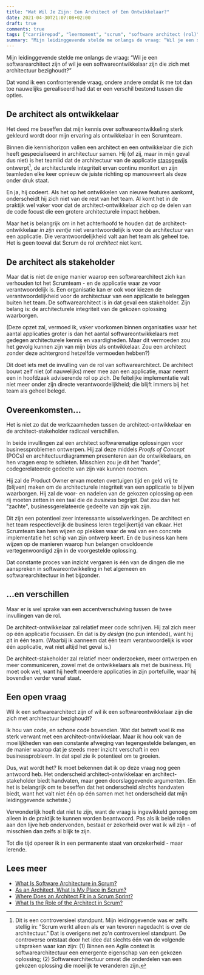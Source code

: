```yaml
---
title: "Wat Wil Je Zijn: Een Architect of Een Ontwikkelaar?"
date: 2021-04-30T21:07:08+02:00
draft: true
comments: true
tags: ["carrièrepad", "leermoment", "scrum", "software architect (rol)", "software architectuur", "software ontwikkeling", "stakeholders"]
summary: "Mijn leidinggevende stelde me onlangs de vraag: “Wil je een softwarearchitect zijn of wil je een softwareontwikkelaar zijn die zich met architectuur bezighoudt?” Dat vond ik een confronterende vraag, omdat ik me tot dan toe nauwelijks gerealiseerd had dat er een verschil bestond tussen die opties. In deze blog onderscheid ik twee manieren waarop de rol van architect kan worden ingevuld binnen Scrum: als ontwikkelaar en als stakeholder."
---
```


Mijn leidinggevende stelde me onlangs de vraag: “Wil je een softwarearchitect zijn of wil je een softwareontwikkelaar zijn die zich met architectuur bezighoudt?” 


Dat vond ik een confronterende vraag, ondere andere omdat ik me tot dan toe nauwelijks gerealiseerd had dat er een verschil bestond tussen die opties. 


## De architect als ontwikkelaar


Het deed me beseffen dat mijn kennis over softwareontwikkeling sterk gekleurd wordt door mijn ervaring als ontwikkelaar in een Scrumteam. 


Binnen die kennishorizon vallen een architect en een ontwikkelaar die zich heeft gespecialiseerd in architectuur samen. Hij (of zij, maar in mijn geval dus niet) is het teamlid dat de architectuur van de applicatie [stapsgewijs](https://dzone.com/articles/what-is-software-architecture-in-scrum) ontwerpt[^1], de architecturele integriteit ervan continu monitort en zijn teamleden elke keer opnieuw de juiste richting op manouvreert als deze onder druk staat.


En ja, hij codeert. Als het op het ontwikkelen van nieuwe features aankomt, onderscheidt hij zich niet van de rest van het team. Al komt het in de praktijk wel vaker voor dat de architect-ontwikkelaar zich op de delen van de code focust die een grotere architecturele impact hebben.


Maar het is belangrijk om in het achterhoofd te houden dat de architect-ontwikkelaar *in zijn eentje* niet verantwoordelijk is voor de architectuur van een applicatie. Die verantwoordelijkheid valt aan het team als geheel toe. Het is geen toeval dat Scrum de rol *architect* niet kent.


## De architect als stakeholder


Maar dat is niet de enige manier waarop een softwarearchitect zich kan verhouden tot het Scrumteam - en de applicatie waar ze voor verantwoordelijk is. Een organisatie kan er ook voor kiezen de verantwoordelijkheid voor de architectuur van een applicatie te beleggen buiten het team. De softwarearchitect is in dat geval een stakeholder. Zijn belang is: de architecturele integriteit van de gekozen oplossing waarborgen.


(Deze opzet zal, vermoed ik, vaker voorkomen binnen organisaties waar het aantal applicaties groter is dan het aantal softwareontwikkelaars met gedegen architecturele kennis en vaardigheden. Maar dit vermoeden zou het gevolg kunnen zijn van mijn *bias* als ontwikkelaar. Zou een architect zonder deze achtergrond hetzelfde vermoeden hebben?)


Dit doet iets met de invulling van de rol van softwarearchitect. De architect bouwt zelf niet (of nauwelijks) meer mee aan een applicatie, maar neemt een in hoofdzaak adviserende rol op zich. De feitelijke implementatie valt niet meer onder zijn directe verantwoordelijkheid; die blijft immers bij het team als geheel belegd. 


## Overeenkomsten...


Het is niet zo dat de werkzaamheden tussen de architect-ontwikkelaar en de architect-stakeholder radicaal verschillen. 


In beide invullingen zal een architect softwarematige oplossingen voor businessproblemen ontwerpen. Hij zal deze middels *Proofs of Concept* (POCs) en architectuurdiagrammen presenteren aan de ontwikkelaars, en hen vragen erop te schieten. Misschien zou je dit het "harde", codegerelateerde gedeelte van zijn vak kunnen noemen.


Hij zal de Product Owner ervan moeten overtuigen tijd en geld vrij te (blijven) maken om de architecturele integriteit van een applicatie te blijven waarborgen. Hij zal de voor- en nadelen van de gekozen oplossing op een rij moeten zetten in een taal die de *business* begrijpt. Dat zou dan het "zachte", businessgerelateerde gedeelte van zijn vak zijn.


Dit zijn een potentieel zeer interessante wisselwerkingen. De architect en het team respectievelijk de business leren tegelijkertijd van elkaar. Het Scrumteam kan hem wijzen op plekken waar de wal van een concrete implementatie het schip van zijn ontwerp keert. En de business kan hem wijzen op de manieren waarop hun belangen onvoldoende vertegenwoordigd zijn in de voorgestelde oplossing. 


Dat constante proces van inzicht vergaren is één van de dingen die me aanspreken in softwareontwikkeling in het algemeen en softwarearchitectuur in het bijzonder.


## ...en verschillen


Maar er is wel sprake van een accentverschuiving tussen de twee invullingen van de rol. 


De architect-ontwikkelaar zal relatief meer code schrijven. Hij zal zich meer op één applicatie focussen. En dat is *by design* (no pun intended), want hij zit in één team. (Waarbij ik aanneem dat één team verantwoordelijk is voor één applicatie, wat niet altijd het geval is.)


De architect-stakeholder zal relatief meer onderzoeken, meer ontwerpen en meer communiceren, zowel met de ontwikkelaars als met de business. Hij moet ook wel, want hij heeft meerdere applicaties in zijn portefuille, waar hij bovendien verder vanaf staat.


## Een open vraag


Wil ik een softwarearchitect zijn of wil ik een softwareontwikkelaar zijn die zich met architectuur bezighoudt? 


Ik hou van code, en schone code bovendien. Wat dat betreft voel ik me sterk verwant met een architect-ontwikkelaar. Maar ik hou ook van de moeilijkheden van een constante afweging van tegengestelde belangen, en de manier waarop dat je steeds meer inzicht verschaft in een businessprobleem. In dat spel zie ik potentieel om te groeien.


Dus, wat wordt het? Ik moet bekennen dat ik op deze vraag nog geen antwoord heb. Het onderscheid architect-ontwikkelaar en architect-stakeholder biedt handvaten, maar geen doorslaggevende argumenten. (En het is belangrijk om te beseffen dat het onderscheid *slechts* handvaten biedt, want het valt niet één op één samen met het onderscheid dat mijn leidinggevende schetste.) 


Verwonderlijk hoeft dat niet te zijn, want de vraag is ingewikkeld genoeg om alleen in de praktijk te kunnen worden beantwoord. Pas als ik beide rollen aan den lijve heb ondervonden, bestaat er zekerheid over wat ik wil zijn - of misschien dan zelfs al blijk te zijn.


Tot die tijd opereer ik in een permanente staat van onzekerheid - maar lerende.


## Lees meer


- [What Is Software Architecture in Scrum?](https://dzone.com/articles/what-is-software-architecture-in-scrum)
- [As an Architect, What Is My Place in Scrum?](https://medium.com/serious-scrum/as-an-architect-what-is-my-place-in-scrum-abed2e40c67e)
- [Where Does an Architect Fit in a Scrum Sprint?](https://www.equinox.co.nz/blog/agile-architecture-where-architect-fit-scrum-sprint)
- [What Is the Role of the Architect in Scrum?](https://xebia.com/blog/architects-scrum-4-what-is-the-role-of-the-architect-in-scrum)


[^1]: Dit is een controversieel standpunt. Mijn leidinggevende was er zelfs stellig in: "Scrum werkt alleen als er van tevoren nagedacht is over de architectuur." Dat is overigens net zo'n controversieel standpunt. De controverse ontstaat door het idee dat slechts één van de volgende uitspraken waar kan zijn: (1) Binnen een Agile context is softwarearchitectuur een emergente eigenschap van een gekozen oplossing; (2) Softwarearchitectuur omvat die onderdelen van een gekozen oplossing die moeilijk te veranderen zijn.
